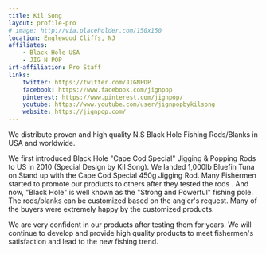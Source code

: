 ```yaml
---
title: Kil Song
layout: profile-pro
# image: http://via.placeholder.com/150x150
location: Englewood Cliffs, NJ
affiliates: 
    - Black Hole USA 
    - JIG N POP
irt-affiliation: Pro Staff
links:
    twitter: https://twitter.com/JIGNPOP
    facebook: https://www.facebook.com/jignpop
    pinterest: https://www.pinterest.com/jignpop/
    youtube: https://www.youtube.com/user/jignpopbykilsong
    website: https://jignpop.com/
---
```

We distribute proven and high quality N.S Black Hole Fishing Rods/Blanks in USA and worldwide.

We first introduced Black Hole "Cape Cod Special" Jigging & Popping Rods to US in 2010 (Special Design by Kil Song). We landed 1,000lb Bluefin Tuna on Stand up with the Cape Cod Special 450g Jigging Rod. Many Fishermen started to promote our products to others after they tested the rods . And now, "Black Hole" is well known as the "Strong and Powerful" fishing pole.
The rods/blanks can be customized based on the angler's request. Many of the buyers were extremely happy by the customized products.

We are very confident in our products after testing them for years. We will continue to develop and provide high quality products to meet fishermen's satisfaction and lead to the new fishing trend.

